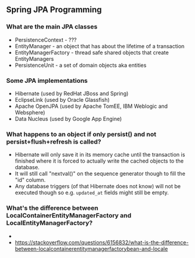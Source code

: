 
## Spring JPA Programming

### What are the main JPA classes
* PersistenceContext - ???
* EntityManager - an object that has about the lifetime of a transaction
* EntityManagerFactory - thread safe shared objects that create EntityManagers
* PersistenceUnit - a set of domain objects aka entities

### Some JPA implementations
* Hibernate (used by RedHat JBoss and Spring)
* EclipseLink (used by Oracle Glassfish)
* Apache OpenJPA (used by Apache TomEE, IBM Weblogic and Websphere)
* Data Nucleus (used by Google App Engine)

### What happens to an object if only persist() and not persist+flush+refresh is called?
* Hibernate will only save it in its memory cache until the transaction is finished
  where it is forced to actually write the cached objects to the database.
* It will still call "nextval()" on the sequence generator though to fill the "id" column.
* Any database triggers (of that Hibernate does not know) will not be executed though so
  e.g. `updated_at` fields might still be empty.

### What's the difference between LocalContainerEntityManagerFactory and LocalEntityManagerFactory?
* 
* https://stackoverflow.com/questions/6156832/what-is-the-difference-between-localcontainerentitymanagerfactorybean-and-locale